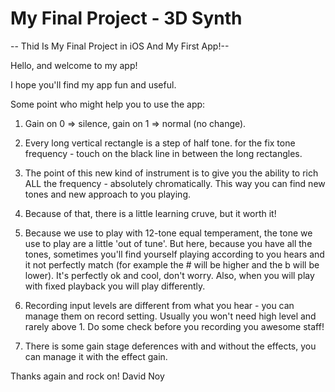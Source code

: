 # My Final Project - 3D Synth
-- Thid Is My Final Project in iOS And My First App!--

Hello, and welcome to my app! 

I hope you'll find my app fun and useful. 

Some point who might help you to use the app: 

1) Gain on 0 => silence, gain on 1 => normal (no change).

2) Every long vertical rectangle is a step of half tone. 
   for the fix tone frequency - touch on the black line in between the long rectangles. 
   
3) The point of this new kind of instrument is to give you the ability to rich ALL the 
   frequency - absolutely chromatically. This way you can find new tones and new approach to you playing. 
   
4) Because of that, there is a little learning cruve, but it worth it!

5) Because we use to play with 12-tone equal temperament, the tone we use to play are a little 'out of tune'. 
   But here, because you have all the tones, sometimes you'll find yourself playing according to you hears 
   and it not perfectly match (for example the # will be higher and the b will be lower). 
   It's perfectly ok and cool, don't worry. Also, when you will play with fixed playback you will play differently.
   
6) Recording input levels are different from what you hear - you can manage them on record setting. 
Usually you won't need high level and rarely above 1. Do some check before you recording you awesome staff!
7) There is some gain stage deferences with and without the effects, you can manage it with the effect gain.

Thanks again and rock on!
David Noy
